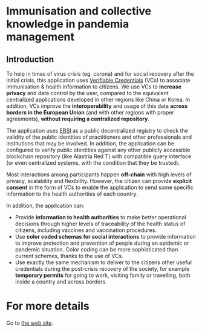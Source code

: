 # Immunisation and collective knowledge in pandemia management

## Introduction

To help in times of virus crisis (eg. corona) and for social recovery after the initial crisis, this application uses [Verifiable Credentials](https://en.wikipedia.org/wiki/Verifiable_credentials) (VCs) to associate immunisation & health information to citizens.
We use VCs to **increase privacy** and data control by the user, compared to the equivalent centralized applications developed in other regions like China or Korea. In addition, VCs improve the **interoperability** and usage of this data **across borders in the European Union** (and with other regions with proper agreements), **without requiring a centralized repository**.

The application uses [EBSI](https://ec.europa.eu/cefdigital/wiki/display/CEFDIGITAL/EBSI) as a public decentralized registry to check the validity of the public identities of practitioners and other professionals and institutions that may be involved. In addition, the application can be configured to verify public identities against any other publicly accessible blockchain repository (like Alastria Red T) with compatible query interface (or even centralized systems, with the condition that they be trusted).

Most interactions among participants happen **off-chain** with high levels of privacy, scalability and flexibility. However, the citizen can provide **explicit consent** in the form of VCs to enable the application to send some specific information to the health authorities of each country.

In addition, the application can:

- Provide **information to health authorities** to make better operational decisions through higher levels of traceability of the health status of citizens, including vaccines and vaccination procedures.
- Use **color coded schemas for social interactions** to provide information to improve protection and prevention of people during an epidemic or pandemic situation. Color coding can be more sophisticated than current schemes, thanks to the use of VCs.
- Use exactly the same mechanism to deliver to the citizens other useful credentials during the post-crisis recovery of the society, for example **temporary permits** for going to work, visiting family or travelling, both inside a country and across borders.

# For more details

Go to [the web site](https://hesusruiz.github.io/anti-pandemia/).